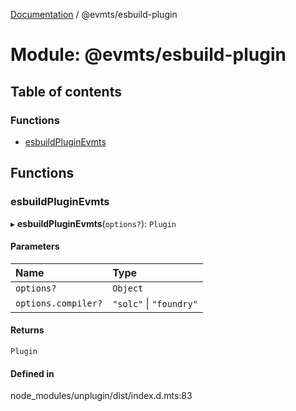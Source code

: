 [Documentation](../README.md) / @evmts/esbuild-plugin

# Module: @evmts/esbuild-plugin

## Table of contents

### Functions

- [esbuildPluginEvmts](evmts_esbuild_plugin.md#esbuildpluginevmts)

## Functions

### esbuildPluginEvmts

▸ **esbuildPluginEvmts**(`options?`): `Plugin`

#### Parameters

| Name | Type |
| :------ | :------ |
| `options?` | `Object` |
| `options.compiler?` | ``"solc"`` \| ``"foundry"`` |

#### Returns

`Plugin`

#### Defined in

node_modules/unplugin/dist/index.d.mts:83
